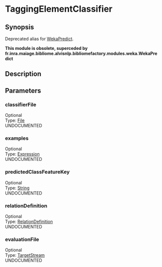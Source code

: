 <h1 class="module">TaggingElementClassifier</h1>

## Synopsis

Deprecated alias for <a href="../module/WekaPredict" class="module">WekaPredict</a>.

**This module is obsolete, superceded by fr.inra.maiage.bibliome.alvisnlp.bibliomefactory.modules.weka.WekaPredict**

## Description

## Parameters

<a name="classifierFile">

### classifierFile

<div class="param-level param-level-optional">Optional
</div>
<div class="param-type">Type: <a href="../converter/java.io.File" class="converter">File</a>
</div>
UNDOCUMENTED

<a name="examples">

### examples

<div class="param-level param-level-optional">Optional
</div>
<div class="param-type">Type: <a href="../converter/fr.inra.maiage.bibliome.alvisnlp.core.corpus.expressions.Expression" class="converter">Expression</a>
</div>
UNDOCUMENTED

<a name="predictedClassFeatureKey">

### predictedClassFeatureKey

<div class="param-level param-level-optional">Optional
</div>
<div class="param-type">Type: <a href="../converter/java.lang.String" class="converter">String</a>
</div>
UNDOCUMENTED

<a name="relationDefinition">

### relationDefinition

<div class="param-level param-level-optional">Optional
</div>
<div class="param-type">Type: <a href="../converter/fr.inra.maiage.bibliome.alvisnlp.bibliomefactory.modules.weka.RelationDefinition" class="converter">RelationDefinition</a>
</div>
UNDOCUMENTED

<a name="evaluationFile">

### evaluationFile

<div class="param-level param-level-optional">Optional
</div>
<div class="param-type">Type: <a href="../converter/fr.inra.maiage.bibliome.util.streams.TargetStream" class="converter">TargetStream</a>
</div>
UNDOCUMENTED

